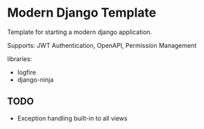 # Modern Django Template

Template for starting a modern django application.

Supports: JWT Authentication, OpenAPI, Permission Management

libraries:

- logfire
- django-ninja

## TODO

- Exception handling built-in to all views
